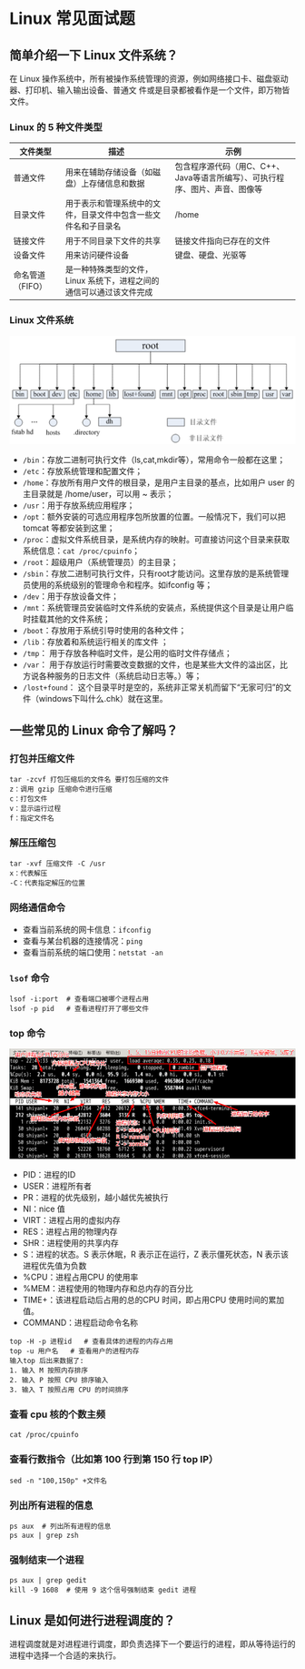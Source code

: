 # Linux 常见面试题



## 简单介绍一下 Linux 文件系统？

在 Linux 操作系统中，所有被操作系统管理的资源，例如网络接口卡、磁盘驱动器、打印机、输入输出设备、普通文
件或是目录都被看作是一个文件，即万物皆文件。

### Linux 的 5 种文件类型

| 文件类型         | 描述                                                         | 示例                                                         |
| ---------------- | ------------------------------------------------------------ | ------------------------------------------------------------ |
| 普通文件         | 用来在辅助存储设备（如磁盘）上存储信息和数据                 | 包含程序源代码（用C、C++、Java等语言所编写）、可执行程序、图片、声音、图像等 |
| 目录文件         | 用于表示和管理系统中的文件，目录文件中包含一些文件名和子目录名 | /home                                                        |
| 链接文件         | 用于不同目录下文件的共享                                     | 链接文件指向已存在的文件                                     |
| 设备文件         | 用来访问硬件设备                                             | 键盘、硬盘、光驱等                                           |
| 命名管道（FIFO） | 是一种特殊类型的文件，Linux 系统下，进程之间的通信可以通过该文件完成 |                                                              |

### Linux 文件系统

![Linux文件系统.png](./pic/Linux文件系统.png)

- `/bin`：存放二进制可执行文件（ls,cat,mkdir等），常用命令一般都在这里；
- `/etc`：存放系统管理和配置文件；
- `/home`：存放所有用户文件的根目录，是用户主目录的基点，比如用户 user 的主目录就是 /home/user，可以用 ~ 表示；
- `/usr`：用于存放系统应用程序；
- `/opt`：额外安装的可选应用程序包所放置的位置。一般情况下，我们可以把 tomcat 等都安装到这里；
- `/proc`：虚拟文件系统目录，是系统内存的映射。可直接访问这个目录来获取系统信息：`cat /proc/cpuinfo`；
- `/root`：超级用户（系统管理员）的主目录；
- `/sbin`：存放二进制可执行文件，只有root才能访问。这里存放的是系统管理员使用的系统级别的管理命令和程序。如ifconfig 等；
- `/dev`：用于存放设备文件；
- `/mnt`：系统管理员安装临时文件系统的安装点，系统提供这个目录是让用户临时挂载其他的文件系统；
- `/boot`：存放用于系统引导时使用的各种文件；
- `/lib`：存放着和系统运行相关的库文件 ；
- `/tmp`： 用于存放各种临时文件，是公用的临时文件存储点；
- `/var`： 用于存放运行时需要改变数据的文件，也是某些大文件的溢出区，比方说各种服务的日志文件（系统启动日志等。）等；
- `/lost+found`： 这个目录平时是空的，系统非正常关机而留下“无家可归”的文件（windows下叫什么.chk）就在这里。



## 一些常见的 Linux 命令了解吗？

### 打包并压缩文件

```shell
tar -zcvf 打包压缩后的文件名 要打包压缩的文件
z：调用 gzip 压缩命令进行压缩
c：打包文件
v：显示运行过程
f：指定文件名
```

### 解压压缩包

```shell
tar -xvf 压缩文件 -C /usr
x：代表解压
-C：代表指定解压的位置
```

### 网络通信命令

- 查看当前系统的网卡信息：`ifconfig`
- 查看与某台机器的连接情况：`ping`
- 查看当前系统的端口使用：`netstat -an`

### `lsof` 命令

```shell
lsof -i:port  # 查看端口被哪个进程占用
lsof -p pid   # 查看进程打开了哪些文件
```

### top 命令

![top命令.png](./pic/top命令.png)

- PID：进程的ID
- USER：进程所有者
- PR：进程的优先级别，越小越优先被执行
- NI：nice 值
- VIRT：进程占用的虚拟内存
- RES：进程占用的物理内存
- SHR：进程使用的共享内存
- S：进程的状态。S 表示休眠，R 表示正在运行，Z 表示僵死状态，N 表示该进程优先值为负数
- %CPU：进程占用CPU 的使用率
- %MEM：进程使用的物理内存和总内存的百分比
- TIME+：该进程启动后占用的总的CPU 时间，即占用CPU 使用时间的累加值。
- COMMAND：进程启动命令名称

```shell
top -H -p 进程id   # 查看具体的进程的内存占用
top -u 用户名   # 查看用户的进程内存
输入top 后出来数据了:
1. 输入 M 按照内存排序
2. 输入 P 按照 CPU 排序输入
3. 输入 T 按照占用 CPU 的时间排序
```

### 查看 cpu 核的个数主频

```shell
cat /proc/cpuinfo
```

### 查看行数指令（比如第 100 行到第 150 行 top IP）

```shell
sed -n "100,150p" +文件名
```

### 列出所有进程的信息

```shell
ps aux  # 列出所有进程的信息
ps aux | grep zsh
```

### 强制结束一个进程

```shell
ps aux | grep gedit
kill -9 1608  # 使用 9 这个信号强制结束 gedit 进程
```





## Linux 是如何进行进程调度的？

进程调度就是对进程进行调度，即负责选择下一个要运行的进程，即从等待运行的进程中选择一个合适的来执行。



